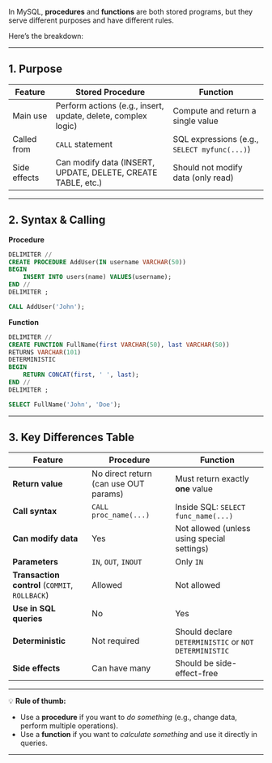 In MySQL, **procedures** and **functions** are both stored programs, but they serve different purposes and have different rules.

Here’s the breakdown:

---

## **1. Purpose**

| Feature      | **Stored Procedure**                                          | **Function**                                 |
| ------------ | ------------------------------------------------------------- | -------------------------------------------- |
| Main use     | Perform actions (e.g., insert, update, delete, complex logic) | Compute and return a single value            |
| Called from  | `CALL` statement                                              | SQL expressions (e.g., `SELECT myfunc(...)`) |
| Side effects | Can modify data (INSERT, UPDATE, DELETE, CREATE TABLE, etc.)  | Should not modify data (only read)           |

---

## **2. Syntax & Calling**

**Procedure**

```sql
DELIMITER //
CREATE PROCEDURE AddUser(IN username VARCHAR(50))
BEGIN
    INSERT INTO users(name) VALUES(username);
END //
DELIMITER ;

CALL AddUser('John');
```

**Function**

```sql
DELIMITER //
CREATE FUNCTION FullName(first VARCHAR(50), last VARCHAR(50))
RETURNS VARCHAR(101)
DETERMINISTIC
BEGIN
    RETURN CONCAT(first, ' ', last);
END //
DELIMITER ;

SELECT FullName('John', 'Doe');
```

---

## **3. Key Differences Table**

| Feature                                        | Procedure                             | Function                                              |
| ---------------------------------------------- | ------------------------------------- | ----------------------------------------------------- |
| **Return value**                               | No direct return (can use OUT params) | Must return exactly **one** value                     |
| **Call syntax**                                | `CALL proc_name(...)`                 | Inside SQL: `SELECT func_name(...)`                   |
| **Can modify data**                            | Yes                                   | Not allowed (unless using special settings)           |
| **Parameters**                                 | `IN`, `OUT`, `INOUT`                  | Only `IN`                                             |
| **Transaction control** (`COMMIT`, `ROLLBACK`) | Allowed                               | Not allowed                                           |
| **Use in SQL queries**                         | No                                    | Yes                                                   |
| **Deterministic**                              | Not required                          | Should declare `DETERMINISTIC` or `NOT DETERMINISTIC` |
| **Side effects**                               | Can have many                         | Should be side-effect-free                            |

---

💡 **Rule of thumb:**

* Use a **procedure** if you want to *do something* (e.g., change data, perform multiple operations).
* Use a **function** if you want to *calculate something* and use it directly in queries.

---